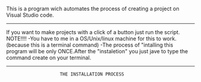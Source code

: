 This is a program wich automates the process of creating a project on Visual Studio code.
***********************************************************************************
If you want to make projects with a click of a button just run the script.
NOTE!!!!
-You have to me in a OS/Unix/linux machine for this to work.(because this is a terminal command)
-The process of "intalling this program will be only ONCE.After the "instaletion" you just jave to type the command create on your terminal.

***********************************************************************************
                        THE INSTALLATION PROCESS
